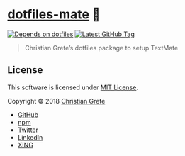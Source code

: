 # [dotfiles-mate][github-url] :purple_heart:

[![Depends on dotfiles][shield-dependency]][github-dotfiles-url]
[![Latest GitHub Tag][shield-github-tag]][github-tags-url]

> Christian Grete’s dotfiles package to setup TextMate

## License

This software is licensed under [MIT License](LICENSE.md).

Copyright © 2018 [Christian Grete](https://christiangrete.com)
- [GitHub](https://github.com/ChristianGrete)
- [npm](https://www.npmjs.com/~christiangrete)
- [Twitter](https://twitter.com/ChristianGrete)
- [LinkedIn](https://www.linkedin.com/in/ChristianGrete)
- [XING](https://www.xing.com/profile/Christian_Grete2)

[github-dotfiles-url]: https://github.com/ChristianGrete/dotfiles
[github-url]: https://github.com/ChristianGrete/dotfiles-mate
[github-tags-url]: https://github.com/ChristianGrete/dotfiles-mate/tags
[shield-dependency]: https://img.shields.io/badge/depends_on-dotfiles-333333.svg
[shield-github-tag]: https://img.shields.io/github/tag/ChristianGrete/dotfiles-mate.svg